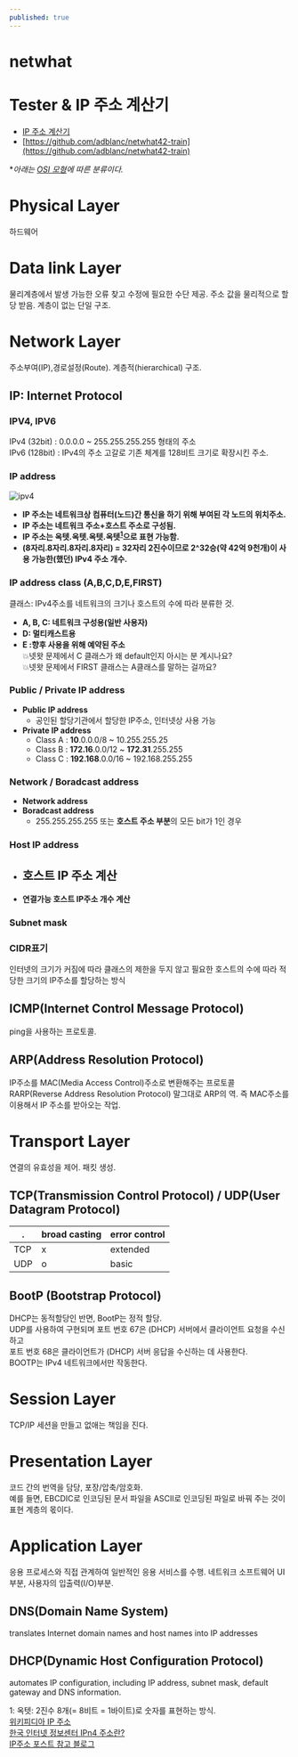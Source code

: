 ```yaml
---
published: true
---
```


# netwhat

# Tester & IP 주소 계산기
* [IP 주소 계산기](https://cric.grenoble.cnrs.fr/Administrateurs/Outils/CalculMasque/)
* [https://github.com/adblanc/netwhat42-train](https://github.com/adblanc/netwhat42-train)


**아래는 [OSI 모형](https://yeosong-00.github.io/42wiki/OSI-model)에 따른 분류이다.*

# Physical Layer
하드웨어
# Data link Layer
물리계층에서 발생 가능한 오류 찾고 수정에 필요한 수단 제공.
주소 값을 물리적으로 할당 받음.
계층이 없는 단일 구조.
# Network Layer
주소부여(IP),경로설정(Route).
계층적(hierarchical) 구조.
## IP: Internet Protocol
### IPV4, IPV6
IPv4 (32bit) : 0.0.0.0 ~ 255.255.255.255 형태의 주소<br>
IPv6 (128bit) :  IPv4의 주소 고갈로 기존 체계를 128비트 크기로 확장시킨 주소.
### IP address
![ipv4](https://user-images.githubusercontent.com/53321189/79818695-65eb4400-83c3-11ea-9588-3f0c1d2f9f83.jpg)
<br>
* **IP 주소는 네트워크상 컴퓨터(노드)간 통신을 하기 위해 부여된 각 노드의 위치주소.**
* **IP 주소는 네트워크 주소+호스트 주소로 구성됨.**
* **IP 주소는 옥텟.옥텟.옥텟.옥텟<sup>[1](#footnote_1)</sup>으로 표현 가능함.**
* **(8자리.8자리.8자리.8자리) = 32자리 2진수이므로 2^32승(약 42억 9천개)이 사용 가능한(했던) IPv4 주소 개수.**

### IP address class (A,B,C,D,E,FIRST)
클래스: IPv4주소를 네트워크의 크기나 호스트의 수에 따라 분류한 것.
* **A, B, C: 네트워크 구성용(일반 사용자)**
* **D: 멀티캐스트용**
* **E :향후 사용을 위해 예약된 주소**
<br>💥넷왓 문제에서 C 클래스가 왜 default인지 아시는 분 계시나요?
<br>💥넷왓 문제에서 FIRST 클래스는 A클래스를 말하는 걸까요?

### Public / Private IP address
* **Public IP address**
    - 공인된 할당기관에서 할당한 IP주소, 인터넷상 사용 가능
* **Private IP address**
    - Class A : **10**.0.0.0/8 ~ 10.255.255.25
    - Class B : **172.16**.0.0/12 ~ **172.31**.255.255
    - Class C : **192.168**.0.0/16 ~ 192.168.255.255

### Network / Boradcast address
* **Network address**
* **Boradcast address**
    - 255.255.255.255 또는 **호스트 주소 부분**의 모든 bit가 1인 경우

### Host IP address
* **호스트 IP 주소 계산**
    - 
* **연결가능 호스트 IP주소 개수 계산**

### Subnet mask

### CIDR표기
인터넷의 크기가 커짐에 따라 클래스의 제한을 두지 않고
필요한 호스트의 수에 따라 적당한 크기의 IP주소를 할당하는 방식

## ICMP(Internet Control Message Protocol)
ping을 사용하는 프로토콜.

## ARP(Address Resolution Protocol)
IP주소를 MAC(Media Access Control)주소로 변환해주는 프로토콜
RARP(Reverse Address Resolution Protocol)
말그대로 ARP의 역. 즉 MAC주소를 이용해서 IP 주소를 받아오는 작업.

# Transport Layer
연결의 유효성을 제어.
패킷 생성.
## TCP(Transmission Control Protocol) / UDP(User Datagram Protocol)

| . | broad casting | error control |
|---|---|---|
| TCP | x | extended | 
| UDP | o | basic |

## BootP (Bootstrap Protocol)
DHCP는 동적할당인 반면, BootP는 정적 할당.
<br>UDP를 사용하여 구현되며 포트 번호 67은 (DHCP) 서버에서 클라이언트 요청을 수신하고
<br>포트 번호 68은 클라이언트가 (DHCP) 서버 응답을 수신하는 데 사용한다.
<br>BOOTP는 IPv4 네트워크에서만 작동한다.
# Session Layer
TCP/IP 세션을 만들고 없애는 책임을 진다.
# Presentation Layer
코드 간의 번역을 담당, 포장/압축/암호화.<br>
예를 들면, EBCDIC로 인코딩된 문서 파일을 ASCII로 인코딩된 파일로 바꿔 주는 것이 표현 계층의 몫이다.
# Application Layer
응용 프로세스와 직접 관계하여 일반적인 응용 서비스를 수행.
네트워크 소프트웨어 UI 부분, 사용자의 입출력(I/O)부분.
## DNS(Domain Name System)
translates Internet domain names and host names into IP addresses

## DHCP(Dynamic Host Configuration Protocol)
automates IP configuration, including IP address, subnet mask, default gateway and DNS information.

<a name="footnote_1">1</a>: 옥텟: 2진수 8개(= 8비트 = 1바이트)로 숫자를 표현하는 방식.
<br>[위키피디아 IP 주소](https://ko.wikipedia.org/wiki/IP_%EC%A3%BC%EC%86%8C)
<br>[한국 인터넷 정보센터 IPn4 주소란?](https://xn--3e0bx5euxnjje69i70af08bea817g.xn--3e0b707e/jsp/resources/ipv4Info.jsp)
<br>[IP주소 포스트 참고 블로그](https://limkydev.tistory.com/167) 
